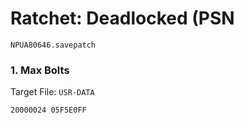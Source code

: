 # Ratchet: Deadlocked (PSN 

`NPUA80646.savepatch`

### 1. Max Bolts

Target File: `USR-DATA`

```
20000024 05F5E0FF
```

